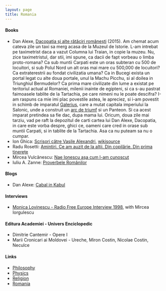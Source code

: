 ```yaml
---
layout: page
title: Romania
---
```

#### Books
* Dan Alexe, [Dacopatia și alte rătăciri românești](https://carturesti.ro/carte/dacopatia-si-alte-rataciri-romanesti-264395?gclid=CjwKCAjwzOqKBhAWEiwArQGwaB8MyViUmh42wUalCM6pC-60G2gGvc3uG9P0-YJ7AoXh-ptda6_cSRoC3UIQAvD_BwE) (2015). Am chemat acum cateva zile un taxi sa merg acasa de la Muzeul de Istorie. L-am intrebat pe taximetrist daca a vazut Columna lui Traian, in copie la muzeu. Nu, zice taximetristul, dar stii, imi spune, ca dacii de fapt vorbeau o limba proto-romana? Ca sub muntii Carpati este un oras subteran cu 500 de locuitori, si sub Polul Nord un alt oras mai mare cu 500,000 de locuitori? Ca extraterestrii au fondat civilizatia umana? Ca in Bucegi exista un portal legat cu alte doua portale, unul la Machu Picchu, si al doilea in Triunghiul Bermudelor? Ca prima mare civilizate din lume a existat pe teritoriul actual al Romaniei, milenii inainte de egipteni, si ca s-au pastrat faimoasele tablite de la Tartachia, pe care nimeni nu le poate descifra? I-am raspuns ca mie imi plac povestile astea, le apreciez, si i-am povestit in schimb de imparatul [Galerius](https://en.wikipedia.org/wiki/Galerius), care a mutat capitala imperiului la Salonic, unde a construit un [arc de triumf](https://en.wikipedia.org/wiki/Arch_of_Galerius_and_Rotunda) si un Panteon. Si ca acest imparat pretindea sa fie dac, dupa mama lui. Oricum, doua zile mai tarziu, vad pe raft la depozitul de carti cartea lui Dan Alexe, Dacopatia, in care este vorba despre, ghici ce, oameni care cred in orase sub muntii Carpati, si in tablite de la Tartachia. Asa ca nu puteam sa nu o cumpar.
* Ion Ghica: [Scrisori către Vasile Alexandri](https://humanitas.ro/assets/pdf/Ion-Ghica_Scrisori-catre-V-Alecsandri.pdf), [wikisource](https://ro.wikisource.org/wiki/Scrisori_c%C4%83tre_Vasile_Alecsandri)
* Radu Rosetti: [Amintiri. Ce am auzit de la alţii. Din copilărie. Din prima tinereţe](https://humanitas.ro/assets/pdf/Radu-Rosetti_Amintiri.pdf)
* Mircea Vulcănescu: [Nae Ionescu așa cum l-am cunoscut](https://www.amazon.com/Nae-Ionescu-l-am-cunoscut-Romanian/dp/9737571843)
* Iuliu A. Zanne: [Proverbele Românilor](https://upload.wikimedia.org/wikipedia/commons/0/0d/Iuliu_A._Zanne_-_Proverbele_rom%C3%A2nilor_din_Rom%C3%A2nia%2C_Basarabia%2C_Bucovina%2C_Ungaria%2C_Istria_%C8%99i_Macedonia_-_Proverbe%2C_dicetori%2C_pov%C4%83%C8%9Buiri%2C_cuvinte_ade.pdf)

#### Blogs
* Dan Alexe: [Cabal in Kabul](https://cabalinkabul.com/)

#### Interviews
* [Monica Lovinescu - Radio Free Europe Interview 1998](https://www.youtube.com/watch?v=ZO3PBsROZjY&t=2083s), with Mircea Iorgulescu

#### Editura Academiei - Univers Enciclopedic
* Dimitrie Cantemir - Opere I
* Marii Cronicari ai Moldovei - Ureche, Miron Costin, Nicolae Costin, Neculce

#### Links
* [Philosophy](philosophy.md)
* [Physics](physics.md)
* [Religion](religion.md)
* [Romania](romania.md)

